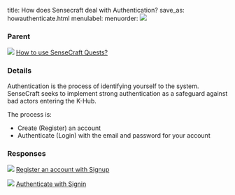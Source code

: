 title: How does Sensecraft deal with Authentication?
save_as: howauthenticate.html
menulabel:
menuorder:
![]({static}/images/ibis/issue.png)

### Parent
![]({static}/images/ibis/issue_sm.png) [How to use SenseCraft Quests?](howsensecraft.html)

### Details
Authentication is the process of identifying yourself to the system. SenseCraft seeks to implement strong authentication as a safeguard against bad actors entering the K-Hub. 

The process is:

* Create (Register) an account
* Authenticate (Login) with the email and password for your account

### Responses
![]({static}/images/ibis/position_sm.png) [Register an account with Signup](signup.html)

![]({static}/images/ibis/position_sm.png) [Authenticate with Signin](signin.html)
